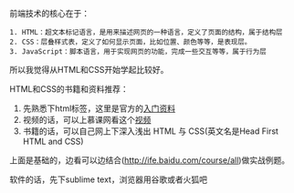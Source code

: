 前端技术的核心在于：

    1. HTML：超文本标记语言，是用来描述网页的一种语言，定义了页面的结构，属于结构层
    2. CSS：层叠样式表，定义了如何显示页面，比如位置、颜色等等，是表现层。
    3. JavaScript：脚本语言，用于实现网页的功能，完成一些交互等等，属于行为层

所以我觉得从HTML和CSS开始学起比较好。

HTML和CSS的书籍和资料推荐：

1. 先熟悉下html标签，这里是官方的[入门资料](https://developer.mozilla.org/zh-CN/docs/Learn/HTML/Introduction_to_HTML)
2. 视频的话，可以上慕课网看这个[视频](http://www.imooc.com/learn/9)
3. 书籍的话，可以自己网上下深入浅出 HTML 与 CSS(英文名是Head First HTML and CSS)

上面是基础的，边看可以边结合(http://ife.baidu.com/course/all)做实战例题。

软件的话，先下sublime text，浏览器用谷歌或者火狐吧
